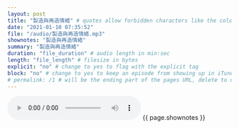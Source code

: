 ```yaml
---
layout: post
title: "製造與再造情緒" # quotes allow forbidden characters like the colon
date: "2021-01-10 07:35:52"
file: "/audio/製造與再造情緒.mp3"
shownotes: "製造與再造情緒"
summary: "製造與再造情緒"
duration: "file_duration" # audio length in min:sec
length: "file_length" # filesize in bytes
explicit: "no" # change to yes to flag with the explicit tag
block: "no" # change to yes to keep an episode from showing up in iTunes
# permalink: /1 # will be the ending part of the pages URL, delete to default to the title
---
```


<audio controls>
<source src="{{site.url}}{{site.baseurl}}{{ page.file }}" type="audio/x-mp3">
Your browser does not support the audio element.
</audio>
{{ page.shownotes }}
